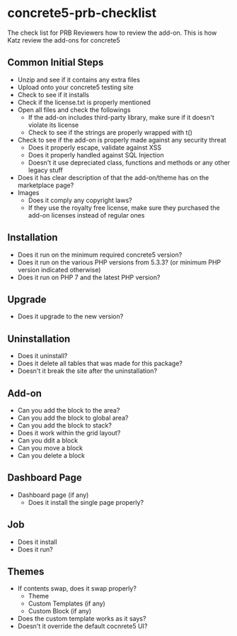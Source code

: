# concrete5-prb-checklist

The check list for PRB Reviewers how to review the add-on.
This is how Katz review the add-ons for concrete5

## Common Initial Steps

- Unzip and see if it contains any extra files
- Upload onto your concrete5 testing site
- Check to see if it installs
- Check if the license.txt is properly mentioned
- Open all files and check the followings
    - If the add-on includes third-party library, make sure if it doesn't violate its license
    - Check to see if the strings are properly wrapped with t()
- Check to see if the add-on is properly made against any security threat
    - Does it properly escape, validate against XSS
    - Does it properly handled against SQL Injection
    - Doesn't it use depreciated class, functions and methods or any other legacy stuff
- Does it has clear description of that the add-on/theme has on the marketplace page?
- Images
    - Does it comply any copyright laws?
    - If they use the royalty free license, make sure they purchased the add-on licenses instead of regular ones

## Installation

- Does it run on the minimum required concrete5 version?
- Does it run on the various PHP versions from 5.3.3? (or minimum PHP version indicated otherwise)
- Does it run on PHP 7 and the latest PHP version?

## Upgrade

- Does it upgrade to the new version?

## Uninstallation

- Does it uninstall?
- Does it delete all tables that was made for this package?
- Doesn't it break the site after the uninstallation?

## Add-on

- Can you add the block to the area?
- Can you add the block to global area?
- Can you add the block to stack?
- Does it work within the grid layout?
- Can you ddit a block
- Can you move a block
- Can you delete a block

## Dashboard Page

- Dashboard page (if any)
    - Does it install the single page properly?

## Job

- Does it install
- Does it run?

## Themes

- If contents swap, does it swap properly?
    - Theme
    - Custom Templates (if any)
    - Custom Block (if any)
- Does the custom template works as it says?
- Doesn't it override the default cocnrete5 UI?


